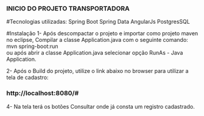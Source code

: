 ### INICIO DO PROJETO TRANSPORTADORA ###

#Tecnologias utilizadas:
Spring Boot
Spring Data
AngularJs
PostgresSQL

#Instalação
1- Após descompactar o projeto e importar como projeto maven no eclipse, Compilar a classe Application.java com o seguinte comando:  
mvn spring-boot:run  
ou após abrir a classe Application.java selecionar opção RunAs - Java Application.

2- Após o Build do projeto, utilize o link abaixo no browser para utilizar a tela de cadastro:
### http://localhost:8080/#

4- Na tela terá os botões Consultar onde já consta um registro cadastrado.


